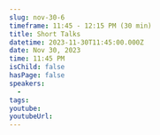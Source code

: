 ```yaml
---
slug: nov-30-6
timeframe: 11:45 - 12:15 PM (30 min)
title: Short Talks
datetime: 2023-11-30T11:45:00.000Z
date: Nov 30, 2023
time: 11:45 PM
isChild: false
hasPage: false
speakers:
  -
tags:
youtube:
youtubeUrl:
---
```

